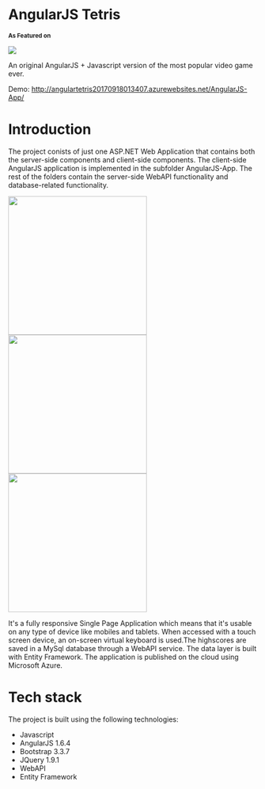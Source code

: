 # AngularJS Tetris


<strong><small>As Featured on

<a href="https://www.madewithangular.com/sites/angularjs-tetris" target="_blank" ><img src="https://s3.amazonaws.com/madewithangular.com/img/34.png" ></a>

  </strong></small>

An original AngularJS + Javascript version of the most popular video game ever. 

Demo: http://angulartetris20170918013407.azurewebsites.net/AngularJS-App/

# Introduction
The project conists of just one ASP.NET Web Application that contains both the server-side components and client-side components. The client-side AngularJS application is implemented in the subfolder AngularJS-App. The rest of the folders contain the server-side WebAPI functionality and database-related functionality.

<img src="https://github.com/TheoKand/AngularTetris/blob/master/Screenshots/1.png" width="280"> <img src="https://github.com/TheoKand/AngularTetris/blob/master/Screenshots/2.png" width="280"> <img src="https://github.com/TheoKand/AngularTetris/blob/master/Screenshots/3.png" width="280">

It's a fully responsive Single Page Application which means that it's usable on any type of device like mobiles and tablets. When accessed with a touch screen device, an on-screen virtual keyboard is used.The highscores are saved in a MySql database through a WebAPI service. The data layer is built with Entity Framework. The application is published on the cloud using Microsoft Azure.

# Tech stack

The project is built using the following technologies:

- Javascript
- AngularJS 1.6.4
- Bootstrap 3.3.7
- JQuery 1.9.1
- WebAPI
- Entity Framework







